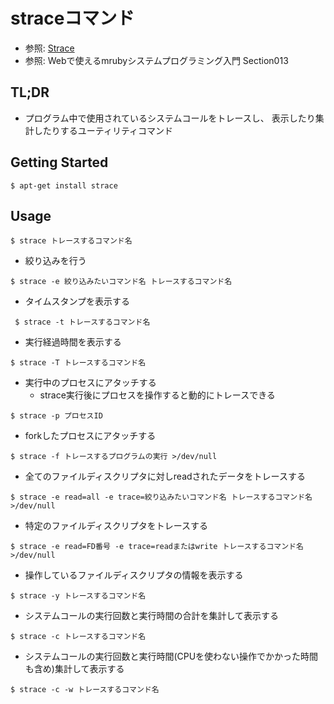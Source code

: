 # straceコマンド
- 参照: [Strace](https://wiki.ubuntu.com/Strace)
- 参照: Webで使えるmrubyシステムプログラミング入門 Section013

## TL;DR
- プログラム中で使用されているシステムコールをトレースし、
  表示したり集計したりするユーティリティコマンド

## Getting Started
```
$ apt-get install strace
```

## Usage
```
$ strace トレースするコマンド名
```

- 絞り込みを行う
```
$ strace -e 絞り込みたいコマンド名 トレースするコマンド名
```

- タイムスタンプを表示する
```
 $ strace -t トレースするコマンド名
```

- 実行経過時間を表示する
```
$ strace -T トレースするコマンド名
```

- 実行中のプロセスにアタッチする
  - strace実行後にプロセスを操作すると動的にトレースできる
```
$ strace -p プロセスID
```

- forkしたプロセスにアタッチする
```
$ strace -f トレースするプログラムの実行 >/dev/null
```

- 全てのファイルディスクリプタに対しreadされたデータをトレースする
```
$ strace -e read=all -e trace=絞り込みたいコマンド名 トレースするコマンド名 >/dev/null
```

- 特定のファイルディスクリプタをトレースする
```
$ strace -e read=FD番号 -e trace=readまたはwrite トレースするコマンド名 >/dev/null
```

- 操作しているファイルディスクリプタの情報を表示する
```
$ strace -y トレースするコマンド名
```

- システムコールの実行回数と実行時間の合計を集計して表示する
```
$ strace -c トレースするコマンド名
```

- システムコールの実行回数と実行時間(CPUを使わない操作でかかった時間も含め)集計して表示する
```
$ strace -c -w トレースするコマンド名
```
